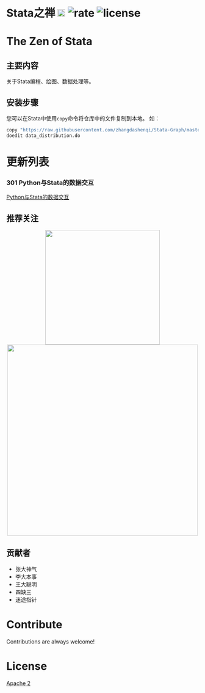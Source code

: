 # Stata之禅    <img src="https://img.shields.io/badge/Stata-@zhangdashenqi-green.svg?logo=angular&style=for-the-badge" height=20px/> ![rate](https://img.shields.io/badge/stars-%E2%98%85%E2%98%85%E2%98%85%E2%98%85%E2%98%86-brightgreen.svg) ![license](https://img.shields.io/badge/license-Apache%202-blue.svg)

# The Zen of Stata

## 主要内容

关于Stata编程、绘图、数据处理等。


## 安装步骤

您可以在Stata中使用`copy`命令将仓库中的文件复制到本地。
如：

```s
copy "https://raw.githubusercontent.com/zhangdashenqi/Stata-Graph/master/do/data_distribution.do" "data_distribution.do"
doedit data_distribution.do
```

# 更新列表

### 301 Python与Stata的数据交互

[Python与Stata的数据交互](./1_Python与Stata的数据交互)


## 推荐关注

<div align=center><img src="https://raw.githubusercontent.com/zhangdashenqi/Stata-Graph/master/logo.png" width=300px /></div>

<div align=center><img src="https://raw.githubusercontent.com/zhangdashenqi/Stata-Graph/master/qr.png" width=500px /></div>

## 贡献者

* 张大神气
* 李大本事
* 王大聪明
* 四缺三
* 迷途指针

# Contribute
Contributions are always welcome! 

# License

[Apache 2](http://www.apache.org/licenses/LICENSE-2.0.txt)


